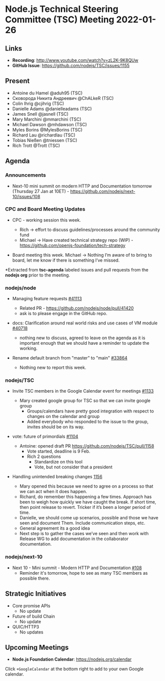 # Node.js Technical Steering Committee (TSC) Meeting 2022-01-26

## Links

* **Recording**: <http://www.youtube.com/watch?v=zL2K-9K8QUw>  
* **GitHub Issue**: <https://github.com/nodejs/TSC/issues/1155>

## Present

* Antoine du Hamel @aduh95 (TSC)
* Сковорода Никита Андреевич @ChALkeR (TSC)
* Colin Ihrig @cjihrig (TSC)
* Danielle Adams @danielleadams (TSC)
* James Snell @jasnell (TSC)
* Mary Marchini @mmarchini (TSC)
* Michael Dawson @mhdawson (TSC)
* Myles Borins @MylesBorins (TSC)
* Richard Lau @richardlau (TSC)
* Tobias Nießen @tniessen (TSC)
* Rich Trott @Trott (TSC)

## Agenda

### Announcements

* Next-10 mini summit on modern HTTP and Documentation tomorrow (Thursday 27 Jan at 10ET) - <https://github.com/nodejs/next-10/issues/108>

### CPC and Board Meeting Updates

* CPC - working session this week.
  * Rich -> effort to discuss guidelines/processes around the community fund
  * Michael -> Have created technical strategy repo (WIP) -
   <https://github.com/openjs-foundation/tech-strategy>

* Board meeting this week. Michael -> Nothing I’m aware of to bring to board, let me know if
  there is something I’ve missed.

*Extracted from **tsc-agenda** labeled issues and pull requests from the **nodejs org** prior to the meeting.

### nodejs/node

* Managing feature requests [#41113](https://github.com/nodejs/node/issues/41113)
  * Related PR - <https://github.com/nodejs/node/pull/41420>
  * ask is to please engage in the GitHub repo.

* docs: Clarification around real world risks and use cases of VM module [#40718](https://github.com/nodejs/node/issues/40718)
  * nothing new to discuss, agreed to leave on the agenda as it is important enough that
    we should have a reminder to update the working.

* Rename default branch from "master" to "main" [#33864](https://github.com/nodejs/node/issues/33864)
  * Nothing new to report this week.

### nodejs/TSC

* Invite TSC members in the Google Calendar event for meetings [#1133](https://github.com/nodejs/TSC/issues/1133)
  * Mary created google group for TSC so that we can invite google group
    * Groups/calendars have pretty good integration with respect to changes on the
      calendar and group
    * Added everybody who responded to the issue to the group, invites should be
      on its way.

* vote: future of primordials [#1104](https://github.com/nodejs/TSC/issues/1104)
  * Antoine: opened draft PR <https://github.com/nodejs/TSC/pull/1158>
    * Vote started, deadline is 9 Feb.
    * Rich 2 questions
      * Standardize on this tool
      * Vote, but not consider that a president

* Handling unintended breaking changes [1156](https://github.com/nodejs/TSC/issues/1156)
  * Mary opened this because we need to agree on a process so that we can act when it
    does happen.
  * Richard, do remember this happening a few times. Approach has been to weigh how
    quickly we have caught the break. If short time, then point release to revert. Tricker if it’s
    been a longer period of time.
  * Danielle, we should come up scenarios, possible and those we have seen and document
     Them. Include communication steps, etc.
  * General agreement its a good idea
  * Next step is to gather the cases we’ve seen and then work with Release WG to add
    documentation in the collaborator documentation.

### nodejs/next-10

* Next 10 - Mini summit - Modern HTTP and Documentation [#108](https://github.com/nodejs/next-10/issues/108)
  * Reminder it's tomorrow, hope to see as many TSC members as possible there.

## Strategic Initiatives

* Core promise APIs
  * No update
* Future of build Chain
  * No update
* QUIC/HTTP3
  * No updates

## Upcoming Meetings

* **Node.js Foundation Calendar**: <https://nodejs.org/calendar>

Click `+GoogleCalendar` at the bottom right to add to your own Google calendar.
